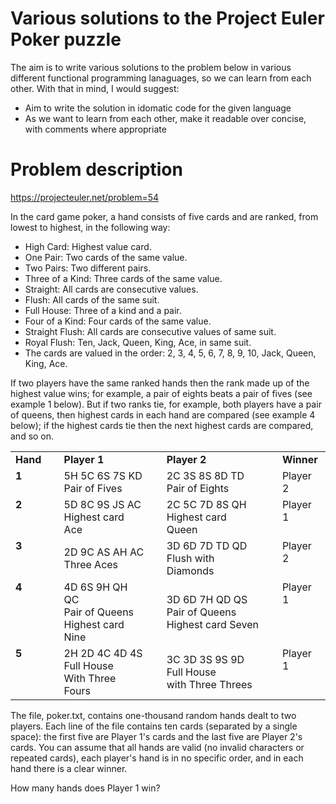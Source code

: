 # Various solutions to the Project Euler Poker puzzle

The aim is to write various solutions to the problem below in various different functional programming lanaguages, so we can learn from each other.  With that in mind, I would suggest:

- Aim to write the solution in idomatic code for the given language
- As we want to learn from each other, make it readable over concise, with comments where appropriate

# Problem description

https://projecteuler.net/problem=54


In the card game poker, a hand consists of five cards and are ranked, from lowest to highest, in the following way:

- High Card: Highest value card.
- One Pair: Two cards of the same value.
- Two Pairs: Two different pairs.
- Three of a Kind: Three cards of the same value.
- Straight: All cards are consecutive values.
- Flush: All cards of the same suit.
- Full House: Three of a kind and a pair.
- Four of a Kind: Four cards of the same value.
- Straight Flush: All cards are consecutive values of same suit.
- Royal Flush: Ten, Jack, Queen, King, Ace, in same suit.
- The cards are valued in the order: 2, 3, 4, 5, 6, 7, 8, 9, 10, Jack, Queen, King, Ace.

If two players have the same ranked hands then the rank made up of the highest value wins; for example, a pair of eights beats a pair of fives (see example 1 below). But if two ranks tie, for example, both players have a pair of queens, then highest cards in each hand are compared (see example 4 below); if the highest cards tie then the next highest cards are compared, and so on.

<div style="text-align:center;">
<table><tbody><tr><td><b>Hand</b></td><td>&nbsp;</td><td><b>Player 1</b></td><td>&nbsp;</td><td><b>Player 2</b></td><td>&nbsp;</td><td><b>Winner</b></td>
</tr><tr><td style="vertical-align:top;"><b>1</b></td><td>&nbsp;</td><td>5H 5C 6S 7S KD<br><div class="note">Pair of Fives</div></td><td>&nbsp;</td><td>2C 3S 8S 8D TD<br><div class="note">Pair of Eights</div></td><td>&nbsp;</td><td style="vertical-align:top;">Player 2</td>
</tr><tr><td style="vertical-align:top;"><b>2</b></td><td>&nbsp;</td><td>5D 8C 9S JS AC<br><div class="note">Highest card Ace</div></td><td>&nbsp;</td><td>2C 5C 7D 8S QH<br><div class="note">Highest card Queen</div></td><td>&nbsp;</td><td style="vertical-align:top;">Player 1</td>
</tr><tr><td style="vertical-align:top;"><b>3</b></td><td>&nbsp;</td><td>2D 9C AS AH AC<br><div class="note">Three Aces</div></td><td>&nbsp;</td><td>3D 6D 7D TD QD<br><div class="note">Flush  with Diamonds</div></td><td>&nbsp;</td><td style="vertical-align:top;">Player 2</td>
</tr><tr><td style="vertical-align:top;"><b>4</b></td><td>&nbsp;</td><td>4D 6S 9H QH QC<br><div class="note">Pair of Queens<br>Highest card Nine</div></td><td>&nbsp;</td><td>3D 6D 7H QD QS<br><div class="note">Pair of Queens<br>Highest card Seven</div></td><td>&nbsp;</td><td style="vertical-align:top;">Player 1</td>
</tr><tr><td style="vertical-align:top;"><b>5</b></td><td>&nbsp;</td><td>2H 2D 4C 4D 4S<br><div class="note">Full House<br>With Three Fours</div></td><td>&nbsp;</td><td>3C 3D 3S 9S 9D<br><div class="note">Full House<br>with Three Threes</div></td><td>&nbsp;</td><td style="vertical-align:top;">Player 1</td>
</tr></tbody></table></div>

The file, poker.txt, contains one-thousand random hands dealt to two players. Each line of the file contains ten cards (separated by a single space): the first five are Player 1's cards and the last five are Player 2's cards. You can assume that all hands are valid (no invalid characters or repeated cards), each player's hand is in no specific order, and in each hand there is a clear winner.

How many hands does Player 1 win?

